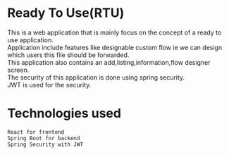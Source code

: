 # Ready To Use(RTU)
This is a web application that is mainly focus on the concept of a ready to use application.<br />
Application include features like designable custom flow ie we can design which users this file should be forwarded.<br />
This application also contains an add,listing,information,flow designer screen.<br />
The security of this application is done using spring security.<br />
JWT is used for the security.<br />

# Technologies used
    React for frontend
    Spring Boot for backend
    Spring Security with JWT


